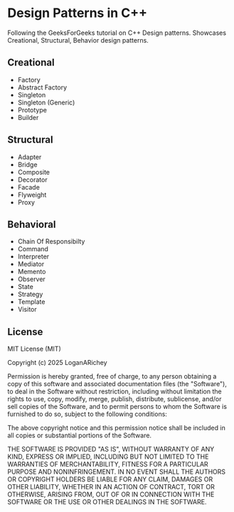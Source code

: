 # Design Patterns in C++
Following the GeeksForGeeks tutorial on C++ Design patterns. 
Showcases Creational, Structural, Behavior design patterns. 

## Creational
- Factory
- Abstract Factory
- Singleton
- Singleton (Generic)
- Prototype
- Builder

## Structural
- Adapter
- Bridge
- Composite
- Decorator
- Facade
- Flyweight
- Proxy

## Behavioral
- Chain Of Responsibilty
- Command
- Interpreter
- Mediator
- Memento
- Observer
- State
- Strategy
- Template
- Visitor

## License
MIT License (MIT)

Copyright (c) 2025 LoganARichey

Permission is hereby granted, free of charge, to any person obtaining a copy
of this software and associated documentation files (the "Software"), to deal
in the Software without restriction, including without limitation the rights
to use, copy, modify, merge, publish, distribute, sublicense, and/or sell
copies of the Software, and to permit persons to whom the Software is
furnished to do so, subject to the following conditions:

The above copyright notice and this permission notice shall be included in
all copies or substantial portions of the Software.

THE SOFTWARE IS PROVIDED "AS IS", WITHOUT WARRANTY OF ANY KIND, EXPRESS OR
IMPLIED, INCLUDING BUT NOT LIMITED TO THE WARRANTIES OF MERCHANTABILITY,
FITNESS FOR A PARTICULAR PURPOSE AND NONINFRINGEMENT. IN NO EVENT SHALL THE
AUTHORS OR COPYRIGHT HOLDERS BE LIABLE FOR ANY CLAIM, DAMAGES OR OTHER
LIABILITY, WHETHER IN AN ACTION OF CONTRACT, TORT OR OTHERWISE, ARISING FROM,
OUT OF OR IN CONNECTION WITH THE SOFTWARE OR THE USE OR OTHER DEALINGS IN
THE SOFTWARE.
